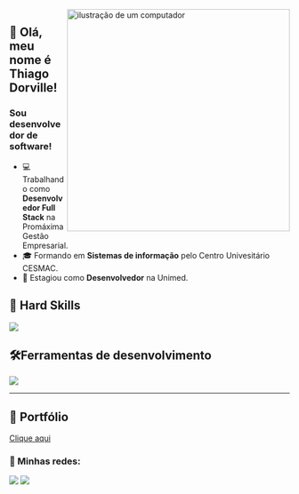 <img src="https://raw.githubusercontent.com/MicaelliMedeiros/micaellimedeiros/master/image/computer-illustration.png" alt="ilustração de um computador" min-width="400px" max-width="400px" width="400px" align="right">

## 🖖 Olá, meu nome é <strong>Thiago Dorville!</strong>
<h3>Sou desenvolvedor de software!</h3>

- 💻 Trabalhando como **Desenvolvedor Full Stack** na Promáxima Gestão Empresarial.
- 🎓 Formando em **Sistemas de informação** pelo Centro Univesitário CESMAC.
- 🏥 Estagiou como **Desenvolvedor** na Unimed.

## 🚀 Hard Skills

<p align="left">
  <a href="https://skillicons.dev">
    <img src="https://skillicons.dev/icons?i=html,css,bootstrap,js,react,tailwind,sass,ts,docker,py,express,flask,mysql,nextjs,nuxtjs,postgres,django,jquery,vue,nodejs" />
  </a>
</p>

## 🛠️Ferramentas de desenvolvimento

<p align="left">
  <a href="https://skillicons.dev">
    <img src="https://skillicons.dev/icons?i=vscode,figma,ps,neovim,bash,git,eclipse,linux" />
  </a>
</p>

---

## 📜 Portfólio

<a href="https://www.thiago-dorville.tech">Clique aqui</a>

### 📱 Minhas redes:

<div align="left">
    <a href="https://api.whatsapp.com/send?phone=5582996448092" target="blank"><img src="https://img.shields.io/badge/WhatsApp-25D366?style=for-the-badge&logo=whatsapp&logoColor=white"/></a>
    <a href="https://linkedin.com/in/thiago-dorville-a04404237" target="_blank"><img src="https://img.shields.io/badge/-LinkedIn-%230077B5?style=for-the-badge&logo=linkedin&logoColor=white" target="_blank"></a> 
</div>
